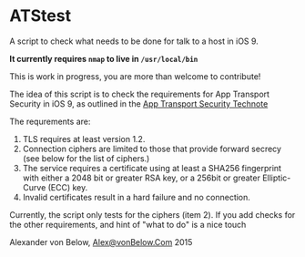 # ATStest
A script to check what needs to be done for talk to a host in iOS 9. 

__It currently requires `nmap` to live in `/usr/local/bin`__

This is work in progress, you are more than welcome to contribute!

The idea of this script is to check the requirements for App Transport Security in iOS 9, as outlined in the [App Transport Security Technote](https://developer.apple.com/library/prerelease/ios/technotes/App-Transport-Security-Technote/index.html#//apple_ref/doc/uid/TP40016240-CH1-SW3 "App Transport Security Technote") 

The requrements are:

1.	TLS requires at least version 1.2.
2.	Connection ciphers are limited to those that provide forward secrecy (see below for the list of ciphers.)
3.	The service requires a certificate using at least a SHA256 fingerprint with either a 2048 bit or greater RSA key, or a 256bit or greater Elliptic-Curve (ECC) key.
4.	Invalid certificates result in a hard failure and no connection.

Currently, the script only tests for the ciphers (item 2). If you add checks for the other requirements, and hint of "what to do" is a nice touch

Alexander von Below, Alex@vonBelow.Com 2015